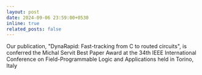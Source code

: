 ```yaml
---
layout: post
date: 2024-09-06 23:59:00+0530
inline: true
related_posts: false
---
```


Our publication, "DynaRapid: Fast-tracking from C to routed circuits", is conferred the Michal Servit Best Paper Award at the 34th IEEE International Conference on Field-Programmable Logic and Applications held in Torino, Italy
